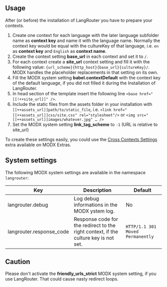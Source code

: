 ## Usage

After (or before) the installation of LangRouter you have to prepare your contexts.

1. Create one context for each language with the later language subfolder name as **context key** and name it with the language name. Normally the context key would be equal with the cultureKey of that language, i.e. `en` as **context key** and `English` as **context name**.
2. Create the context setting **base_url** in each context and set it to `/`.
3. For each context create a **site_url** context setting and fill it with the following value: `{url_scheme}{http_host}{base_url}{cultureKey}/`. MODX handles the placeholder replacements in that setting on its own.
4. Fill the MODX system setting **babel.contextDefault** with the context key of the default language, if you did not filled it during the Installation of LangRouter.
5. In head section of the template insert the following line `<base href="[[!++site_url]]" />`.
6. Include the static files from the assets folder in your installation with `[[++assets_url]]path/to/static_file`, i.e. `<link href="[[++assets_url]]css/site.css" rel="stylesheet"/>` or `<img src="[[++assets_url]]images/whatever.jpg" … />`
7. Set the MODX system setting **link_tag_scheme** to `-1` (URL is relative to site_url)

To create these settings easily, you could use the [Cross Contexts Settings](https://modx.com/extras/package/crosscontextssettings) extra available on MODX Extras.

## System settings

The following MODX system settings are available in the namespace `langrouter`:

Key | Description | Default
----|-------------|--------
langrouter.debug | Log debug informations in the MODX ystem log. | No
langrouter.response_code | Response code for the redirect to the right context, if the culture key is not set. | `HTTP/1.1 301 Moved Permanently`

## Caution

Please don't activate the **friendly_urls_strict** MODX system setting, if you use LangRouter. That could cause nasty redirect loops.


<!-- Piwik -->
<script type="text/javascript">
  var _paq = _paq || [];
  _paq.push(['trackPageView']);
  _paq.push(['enableLinkTracking']);
  (function() {
    var u="//piwik.partout.info/";
    _paq.push(['setTrackerUrl', u+'piwik.php']);
    _paq.push(['setSiteId', 15]);
    var d=document, g=d.createElement('script'), s=d.getElementsByTagName('script')[0];
    g.type='text/javascript'; g.async=true; g.defer=true; g.src=u+'piwik.js'; s.parentNode.insertBefore(g,s);
  })();
</script>
<noscript><p><img src="//piwik.partout.info/piwik.php?idsite=15" style="border:0;" alt="" /></p></noscript>
<!-- End Piwik Code -->
